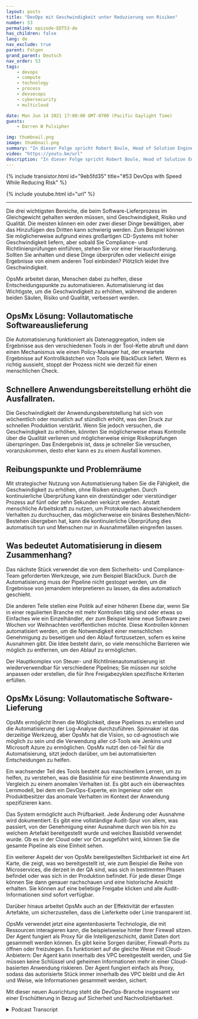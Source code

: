 ```yaml
---
layout: posts
title: "DevOps mit Geschwindigkeit unter Reduzierung von Risiken"
number: 53
permalink: episode-EDT53-de
has_children: false
lang: de
nav_exclude: true
parent: Folgen
grand_parent: Deutsch
nav_order: 53
tags:
    - devops
    - compute
    - technology
    - process
    - devsecops
    - cybersecurity
    - multicloud

date: Mon Jun 14 2021 17:00:00 GMT-0700 (Pacific Daylight Time)
guests:
    - Darren W Pulsipher

img: thumbnail.png
image: thumbnail.png
summary: "In dieser Folge spricht Robert Boule, Head of Solution Engineering bei OpsMx, mit Darren darüber, wie man die Geschwindigkeit im DevOps-Prozess verbessern kann, ohne das Risiko zu erhöhen. Die drei Schlüsselbereiche zur Balance in der Softwarebereitstellung sind Geschwindigkeit, Risiko und Qualität. Die meisten können ein oder zwei dieser Dinge managen, aber das Hinzufügen des Dritten kann schwierig werden. Zum Beispiel können Sie möglicherweise aufgrund Ihres großartigen CD-Systems mit Geschwindigkeit liefern, aber sobald Sie Compliance- und Policy-Checks einführen, stehen Sie vor einer Herausforderung. Sollen Sie anhalten und diese Dinge überprüfen oder vielleicht einige Ergebnisse von einem anderen Tool einbeziehen? Plötzlich leidet Ihre Geschwindigkeit."
video: "https://youtu.be/url"
description: "In dieser Folge spricht Robert Boule, Head of Solution Engineering bei OpsMx, mit Darren darüber, wie man die Geschwindigkeit im DevOps-Prozess verbessern kann, ohne das Risiko zu erhöhen. Die drei Schlüsselbereiche zur Balance in der Softwarebereitstellung sind Geschwindigkeit, Risiko und Qualität. Die meisten können ein oder zwei dieser Dinge managen, aber das Hinzufügen des Dritten kann schwierig werden. Zum Beispiel können Sie möglicherweise aufgrund Ihres großartigen CD-Systems mit Geschwindigkeit liefern, aber sobald Sie Compliance- und Policy-Checks einführen, stehen Sie vor einer Herausforderung. Sollen Sie anhalten und diese Dinge überprüfen oder vielleicht einige Ergebnisse von einem anderen Tool einbeziehen? Plötzlich leidet Ihre Geschwindigkeit."
---
```


<div>
{% include transistor.html id="9eb5fd35" title="#53 DevOps with Speed While Reducing Risk" %}

{% include youtube.html id="url" %}
</div>

---

Die drei wichtigsten Bereiche, die beim Software-Lieferprozess im Gleichgewicht gehalten werden müssen, sind Geschwindigkeit, Risiko und Qualität. Die meisten können ein oder zwei dieser Dinge bewältigen, aber das Hinzufügen des Dritten kann schwierig werden. Zum Beispiel können Sie möglicherweise aufgrund eines großartigen CD-Systems mit hoher Geschwindigkeit liefern, aber sobald Sie Compliance- und Richtlinienprüfungen einführen, stehen Sie vor einer Herausforderung. Sollten Sie anhalten und diese Dinge überprüfen oder vielleicht einige Ergebnisse von einem anderen Tool einbinden? Plötzlich leidet Ihre Geschwindigkeit.

OpsMx arbeitet daran, Menschen dabei zu helfen, diese Entscheidungspunkte zu automatisieren. Automatisierung ist das Wichtigste, um die Geschwindigkeit zu erhöhen, während die anderen beiden Säulen, Risiko und Qualität, verbessert werden.

## OpsMx Lösung: Vollautomatische Softwareauslieferung

Die Automatisierung funktioniert als Datenaggregation, indem sie Ergebnisse aus den verschiedenen Tools in der Tool-Kette abruft und dann einen Mechanismus wie einen Policy-Manager hat, der erwartete Ergebnisse auf Kontrollkästchen von Tools wie BlackDuck liefert. Wenn es richtig aussieht, stoppt der Prozess nicht wie derzeit für einen menschlichen Check.

## Schnellere Anwendungsbereitstellung erhöht die Ausfallraten.

Die Geschwindigkeit der Anwendungsbereitstellung hat sich von wöchentlich oder monatlich auf stündlich erhöht, was den Druck zur schnellen Produktion verstärkt. Wenn Sie jedoch versuchen, die Geschwindigkeit zu erhöhen, könnten Sie möglicherweise etwas Kontrolle über die Qualität verlieren und möglicherweise einige Risikoprüfungen überspringen. Das Endergebnis ist, dass je schneller Sie versuchen, voranzukommen, desto eher kann es zu einem Ausfall kommen.

## Reibungspunkte und Problemräume

Mit strategischer Nutzung von Automatisierung haben Sie die Fähigkeit, die Geschwindigkeit zu erhöhen, ohne Risiken einzugehen. Durch kontinuierliche Überprüfung kann ein dreistündiger oder vierstündiger Prozess auf fünf oder zehn Sekunden verkürzt werden. Anstatt menschliche Arbeitskraft zu nutzen, um Protokolle nach abweichendem Verhalten zu durchsuchen, das möglicherweise ein binäres Bestehen/Nicht-Bestehen übergeben hat, kann die kontinuierliche Überprüfung dies automatisch tun und Menschen nur in Ausnahmefällen eingreifen lassen.

## Was bedeutet Automatisierung in diesem Zusammenhang?

Das nächste Stück verwendet die von dem Sicherheits- und Compliance-Team geforderten Werkzeuge, wie zum Beispiel BlackDuck. Durch die Automatisierung muss der Pipeline nicht gestoppt werden, um die Ergebnisse von jemandem interpretieren zu lassen, da dies automatisch geschieht.

Die anderen Teile stellen eine Politik auf einer höheren Ebene dar, wenn Sie in einer regulierten Branche mit mehr Kontrollen tätig sind oder etwas so Einfaches wie ein Einzelhändler, der zum Beispiel keine neue Software zwei Wochen vor Weihnachten veröffentlichen möchte. Diese Kontrollen können automatisiert werden, um die Notwendigkeit einer menschlichen Genehmigung zu beseitigen und den Ablauf fortzusetzen, sofern es keine Ausnahmen gibt. Die Idee besteht darin, so viele menschliche Barrieren wie möglich zu entfernen, um den Ablauf zu ermöglichen.

Der Hauptkomplex von Steuer- und Richtlinienautomatisierung ist wiederverwendbar für verschiedene Pipelines; Sie müssen nur solche anpassen oder erstellen, die für Ihre Freigabezyklen spezifische Kriterien erfüllen.

## OpsMx Lösung: Vollautomatische Software-Lieferung

OpsMx ermöglicht Ihnen die Möglichkeit, diese Pipelines zu erstellen und die Automatisierung der Log-Analyse durchzuführen. Spinnaker ist das derzeitige Werkzeug, aber OpsMx hat die Vision, so ​​cd-agnostisch wie möglich zu sein und die Verwendung aller cd-Tools wie Jenkins und Microsoft Azure zu ermöglichen. OpsMx nutzt den cd-Teil für die Automatisierung, sitzt jedoch darüber, um bei automatisierten Entscheidungen zu helfen.

Ein wachsender Teil des Tools besteht aus maschinellem Lernen, um zu helfen, zu verstehen, was die Basislinie für eine bestimmte Anwendung im Vergleich zu einem anomalen Verhalten ist. Es gibt auch ein überwachtes Lernmodell, bei dem ein DevOps-Experte, ein Ingenieur oder ein Produktbesitzer das anomale Verhalten im Kontext der Anwendung spezifizieren kann.

Das System ermöglicht auch Prüfbarkeit. Jede Änderung oder Ausnahme wird dokumentiert. Es gibt eine vollständige Audit-Spur von allem, was passiert, von der Genehmigung einer Ausnahme durch wen bis hin zu welchem Artefakt bereitgestellt wurde und welches Basisbild verwendet wurde. Ob es in der Cloud oder vor Ort ausgeführt wird, können Sie die gesamte Pipeline als eine Einheit sehen.

Ein weiterer Aspekt der von OpsMx bereitgestellten Sichtbarkeit ist eine Art Karte, die zeigt, was wo bereitgestellt ist, wie zum Beispiel die Reihe von Microservices, die derzeit in der QA sind, was sich in bestimmten Phasen befindet oder was sich in der Produktion befindet. Für jede dieser Dinge können Sie dann genauer nachschauen und eine historische Ansicht erhalten. Sie können auf eine beliebige Freigabe klicken und alle Audit-Informationen sind sofort verfügbar.

Darüber hinaus arbeitet OpsMx auch an der Effektivität der erfassten Artefakte, um sicherzustellen, dass die Lieferkette oder Linie transparent ist.

OpsMx verwendet jetzt eine agentenbasierte Technologie, die mit Ressourcen interagieren kann, die beispielsweise hinter Ihrer Firewall sitzen. Der Agent fungiert als Proxy für die Intelligenzschicht, damit Daten dort gesammelt werden können. Es gibt keine Sorgen darüber, Firewall-Ports zu öffnen oder freizulegen. Es funktioniert auf die gleiche Weise mit Cloud-Anbietern: Der Agent kann innerhalb des VPC bereitgestellt werden, und Sie müssen keine Schlüssel und geheimen Informationen mehr in einer Cloud-basierten Anwendung riskieren. Der Agent fungiert einfach als Proxy, sodass das autorisierte Stück immer innerhalb des VPC bleibt und die Art und Weise, wie Informationen gesammelt werden, sichert.

Mit dieser neuen Ausrichtung steht die DevOps-Branche insgesamt vor einer Erschütterung in Bezug auf Sicherheit und Nachvollziehbarkeit.



<details>
<summary> Podcast Transcript </summary>

<p></p>

</details>
